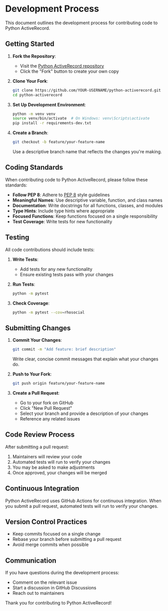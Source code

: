 # Development Process

This document outlines the development process for contributing code to Python ActiveRecord.

## Getting Started

1. **Fork the Repository**:
   - Visit the [Python ActiveRecord repository](https://github.com/rhosocial/python-activerecord)
   - Click the "Fork" button to create your own copy

2. **Clone Your Fork**:
   ```bash
   git clone https://github.com/YOUR-USERNAME/python-activerecord.git
   cd python-activerecord
   ```

3. **Set Up Development Environment**:
   ```bash
   python -m venv venv
   source venv/bin/activate  # On Windows: venv\Scripts\activate
   pip install -r requirements-dev.txt
   ```

4. **Create a Branch**:
   ```bash
   git checkout -b feature/your-feature-name
   ```
   Use a descriptive branch name that reflects the changes you're making.

## Coding Standards

When contributing code to Python ActiveRecord, please follow these standards:

- **Follow PEP 8**: Adhere to [PEP 8](https://www.python.org/dev/peps/pep-0008/) style guidelines
- **Meaningful Names**: Use descriptive variable, function, and class names
- **Documentation**: Write docstrings for all functions, classes, and modules
- **Type Hints**: Include type hints where appropriate
- **Focused Functions**: Keep functions focused on a single responsibility
- **Test Coverage**: Write tests for new functionality

## Testing

All code contributions should include tests:

1. **Write Tests**:
   - Add tests for any new functionality
   - Ensure existing tests pass with your changes

2. **Run Tests**:
   ```bash
   python -m pytest
   ```

3. **Check Coverage**:
   ```bash
   python -m pytest --cov=rhosocial
   ```

## Submitting Changes

1. **Commit Your Changes**:
   ```bash
   git commit -m "Add feature: brief description"
   ```
   Write clear, concise commit messages that explain what your changes do.

2. **Push to Your Fork**:
   ```bash
   git push origin feature/your-feature-name
   ```

3. **Create a Pull Request**:
   - Go to your fork on GitHub
   - Click "New Pull Request"
   - Select your branch and provide a description of your changes
   - Reference any related issues

## Code Review Process

After submitting a pull request:

1. Maintainers will review your code
2. Automated tests will run to verify your changes
3. You may be asked to make adjustments
4. Once approved, your changes will be merged

## Continuous Integration

Python ActiveRecord uses GitHub Actions for continuous integration. When you submit a pull request, automated tests will run to verify your changes.

## Version Control Practices

- Keep commits focused on a single change
- Rebase your branch before submitting a pull request
- Avoid merge commits when possible

## Communication

If you have questions during the development process:

- Comment on the relevant issue
- Start a discussion in GitHub Discussions
- Reach out to maintainers

Thank you for contributing to Python ActiveRecord!